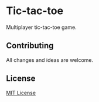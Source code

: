 # Tic-tac-toe

Multiplayer tic-tac-toe game.

<!-- ## Adress

You can find this application [here](). -->

## Contributing

All changes and ideas are welcome.

## License

[MIT License](https://choosealicense.com/licenses/mit/)
